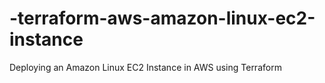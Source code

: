 # -terraform-aws-amazon-linux-ec2-instance
Deploying an Amazon Linux EC2 Instance in AWS using Terraform
